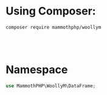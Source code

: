 # Using Composer:
```sh
composer require mammothphp/woollym
```
<br><br>

# Namespace
```php
use MammothPHP\WoollyM\DataFrame;
```